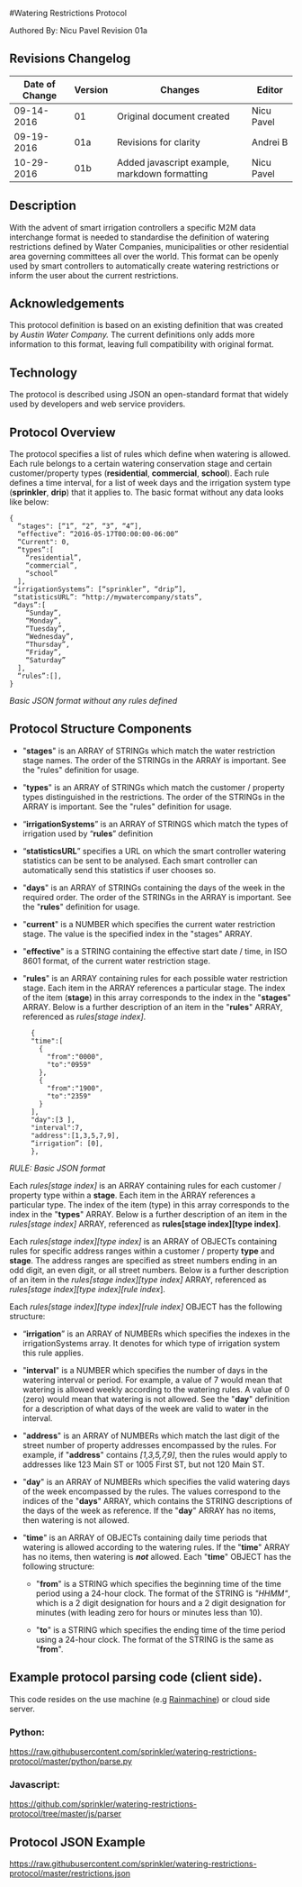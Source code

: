 

#Watering Restrictions Protocol


Authored By: Nicu Pavel Revision 01a 


## Revisions Changelog


| Date of Change | Version | Changes | Editor|
|----------------|---------|---------|-------|
| 09-14-2016 | 01 | Original document created | Nicu Pavel |
| 09-19-2016 |01a | Revisions for clarity | Andrei B |
| 10-29-2016 |01b | Added javascript example, markdown formatting | Nicu Pavel |



## Description
With the advent of smart irrigation controllers a specific M2M data interchange format is needed to standardise the definition of watering restrictions defined by Water Companies, municipalities or other residential area governing committees all over the world. This format can be openly used by smart controllers to automatically create watering restrictions or inform the user about the current restrictions.


## Acknowledgements
This protocol definition is based on an existing definition that was created by *Austin Water Company.* The current definitions only adds more information to this format, leaving full compatibility with original format.


## Technology
The protocol is described using JSON an open-standard format that widely used by developers and web service providers.


## Protocol Overview
The protocol specifies a list of rules which define when watering is allowed. Each rule belongs to a certain watering conservation stage and certain customer/property types (**residential**, **commercial**, **school**). Each rule defines a time interval, for a list of week days and the irrigation system type (**sprinkler**, **drip**) that it applies to. The basic format without any data looks like below:


    {
      “stages": [“1”, “2”, “3”, “4”],
      “effective”: “2016-05-17T00:00:00-06:00”
      “Current": 0,
      “types”:[
        “residential”,
        “commercial”,
        “school”
      ],
     “irrigationSystems”: [“sprinkler”, “drip”],
     “statisticsURL”: “http://mywatercompany/stats”,
     “days”:[
        “Sunday”,
        “Monday”,
        “Tuesday”,
        “Wednesday”,
        “Thursday”,
        “Friday”,
        “Saturday”
      ],
      “rules”:[],
    }
*Basic JSON format without any rules defined*


## Protocol Structure Components
 
- "**stages**" is an ARRAY of STRINGs which match the water restriction stage names. The order of the STRINGs in the ARRAY is important. See the "rules" definition for usage.
  
- "**types**" is an ARRAY of STRINGs which match the customer / property types distinguished in the restrictions. The order of the STRINGs in the ARRAY is important. See the "rules" definition for usage.

- “**irrigationSystems**” is an ARRAY of STRINGS which match the types of irrigation used by “**rules**” definition

- “**statisticsURL**” specifies a URL on which the smart controller watering statistics can be sent to be analysed. Each smart controller can automatically send this statistics if user chooses so.
  
- "**days**" is an ARRAY of STRINGs containing the days of the week in the required order. The order of the STRINGs in the ARRAY is important.  See the "**rules**" definition for usage.
  
- "**current**" is a NUMBER which specifies the current water restriction stage. The value is the specified index in the "stages" ARRAY.
  
- "**effective**" is a STRING containing the effective start date / time, in ISO 8601 format, of the current water restriction stage.
  
- "**rules**" is an ARRAY containing rules for each possible water restriction stage. Each item in the ARRAY references a particular stage.
    The index of the item (**stage**) in this array corresponds to the index in the "**stages**" ARRAY. Below is a further description of an item in the "**rules**" ARRAY, referenced as *rules[stage index]*.




        {
        "time":[
          {
            "from":"0000",
            "to":"0959"
          },
          {
            "from":"1900",
            "to":"2359"
          }
        ],
        "day":[3 ],
        "interval":7,
        "address":[1,3,5,7,9],
        “irrigation”: [0],
        },

*RULE: Basic JSON format*

    
Each *rules[stage index]* is an ARRAY containing rules for each customer / property type within a **stage**. Each item in the ARRAY references a particular type. The index of the item (type) in this array corresponds to the index in the "**types**" ARRAY. Below is a further description of an item in the *rules[stage index]* ARRAY, referenced as **rules[stage index][type index]**.

Each *rules[stage index][type index]* is an ARRAY of OBJECTs containing rules for specific address ranges within a customer / property **type** and **stage**. The address ranges are specified as street numbers ending in an odd digit, an even digit, or all street numbers. Below is a further description of an item in the *rules[stage index][type index]* ARRAY, referenced as *rules[stage index][type index][rule index*].

Each *rules[stage index][type index][rule index]* OBJECT has the following structure:


- “**irrigation**” is an ARRAY of NUMBERs which specifies the indexes in the irrigationSystems array. It denotes for which type of irrigation system this rule applies.

- "**interval**" is a NUMBER which specifies the number of days in the watering interval or period. For example, a value of 7 would mean  that watering is allowed weekly according to the watering rules. A value of 0 (zero) would mean that watering is not allowed. See  the "**day**" definition for a description of what days of the week are valid to water in the interval.

- "**address**" is an ARRAY of NUMBERs which match the last digit of the street number of property addresses encompassed by the rules. For  example, if "**address**" contains *[1,3,5,7,9]*, then the rules would apply to addresses like 123 Main ST or 1005 First ST, but not 120 Main ST.

- "**day**" is an ARRAY of NUMBERs which specifies the valid watering days of the week encompassed by the rules. The values correspond to the indices of the "**days**" ARRAY, which contains the STRING descriptions of the days of the week as reference. If the "**day**" ARRAY has no items, then watering is not allowed.

- "**time**" is an ARRAY of OBJECTs containing daily time periods that watering is allowed according to the watering rules. If the "**time**" ARRAY has  no items, then watering is ***not*** allowed. Each "**time**" OBJECT has the following structure:

  - "**from**" is a STRING which specifies the beginning time of the time period using a 24-hour clock. The format of the STRING is *"HHMM"*, which  is a 2 digit designation for hours and a 2 digit designation for minutes (with leading zero for hours or minutes less than 10).

  - "**to**" is a STRING which specifies the ending time of the time period using a 24-hour clock. The format of the STRING is the same as "**from**".




## Example protocol parsing code (client side).
This code resides on the use machine (e.g [Rainmachine](http://www.rainmachine.com)) or cloud side server. 


### Python: 
    
https://raw.githubusercontent.com/sprinkler/watering-restrictions-protocol/master/python/parse.py
    
### Javascript: 

https://github.com/sprinkler/watering-restrictions-protocol/tree/master/js/parser


## Protocol JSON Example  

https://raw.githubusercontent.com/sprinkler/watering-restrictions-protocol/master/restrictions.json


